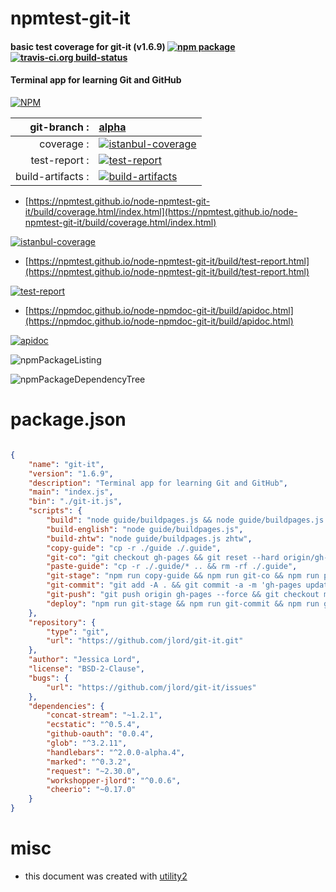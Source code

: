 # npmtest-git-it

#### basic test coverage for  git-it (v1.6.9)  [![npm package](https://img.shields.io/npm/v/npmtest-git-it.svg?style=flat-square)](https://www.npmjs.org/package/npmtest-git-it) [![travis-ci.org build-status](https://api.travis-ci.org/npmtest/node-npmtest-git-it.svg)](https://travis-ci.org/npmtest/node-npmtest-git-it)

#### Terminal app for learning Git and GitHub

[![NPM](https://nodei.co/npm/git-it.png?downloads=true&downloadRank=true&stars=true)](https://www.npmjs.com/package/git-it)

| git-branch : | [alpha](https://github.com/npmtest/node-npmtest-git-it/tree/alpha)|
|--:|:--|
| coverage : | [![istanbul-coverage](https://npmtest.github.io/node-npmtest-git-it/build/coverage.badge.svg)](https://npmtest.github.io/node-npmtest-git-it/build/coverage.html/index.html)|
| test-report : | [![test-report](https://npmtest.github.io/node-npmtest-git-it/build/test-report.badge.svg)](https://npmtest.github.io/node-npmtest-git-it/build/test-report.html)|
| build-artifacts : | [![build-artifacts](https://npmtest.github.io/node-npmtest-git-it/glyphicons_144_folder_open.png)](https://github.com/npmtest/node-npmtest-git-it/tree/gh-pages/build)|

- [https://npmtest.github.io/node-npmtest-git-it/build/coverage.html/index.html](https://npmtest.github.io/node-npmtest-git-it/build/coverage.html/index.html)

[![istanbul-coverage](https://npmtest.github.io/node-npmtest-git-it/build/screenCapture.buildCi.browser.%252Ftmp%252Fbuild%252Fcoverage.lib.html.png)](https://npmtest.github.io/node-npmtest-git-it/build/coverage.html/index.html)

- [https://npmtest.github.io/node-npmtest-git-it/build/test-report.html](https://npmtest.github.io/node-npmtest-git-it/build/test-report.html)

[![test-report](https://npmtest.github.io/node-npmtest-git-it/build/screenCapture.buildCi.browser.%252Ftmp%252Fbuild%252Ftest-report.html.png)](https://npmtest.github.io/node-npmtest-git-it/build/test-report.html)

- [https://npmdoc.github.io/node-npmdoc-git-it/build/apidoc.html](https://npmdoc.github.io/node-npmdoc-git-it/build/apidoc.html)

[![apidoc](https://npmdoc.github.io/node-npmdoc-git-it/build/screenCapture.buildCi.browser.%252Ftmp%252Fbuild%252Fapidoc.html.png)](https://npmdoc.github.io/node-npmdoc-git-it/build/apidoc.html)

![npmPackageListing](https://npmtest.github.io/node-npmtest-git-it/build/screenCapture.npmPackageListing.svg)

![npmPackageDependencyTree](https://npmtest.github.io/node-npmtest-git-it/build/screenCapture.npmPackageDependencyTree.svg)



# package.json

```json

{
    "name": "git-it",
    "version": "1.6.9",
    "description": "Terminal app for learning Git and GitHub",
    "main": "index.js",
    "bin": "./git-it.js",
    "scripts": {
        "build": "node guide/buildpages.js && node guide/buildpages.js zhtw",
        "build-english": "node guide/buildpages.js",
        "build-zhtw": "node guide/buildpages.js zhtw",
        "copy-guide": "cp -r ./guide ./.guide",
        "git-co": "git checkout gh-pages && git reset --hard origin/gh-pages",
        "paste-guide": "cp -r ./.guide/* .. && rm -rf ./.guide",
        "git-stage": "npm run copy-guide && npm run git-co && npm run paste-guide",
        "git-commit": "git add -A . && git commit -a -m 'gh-pages update'",
        "git-push": "git push origin gh-pages --force && git checkout master",
        "deploy": "npm run git-stage && npm run git-commit && npm run git-push"
    },
    "repository": {
        "type": "git",
        "url": "https://github.com/jlord/git-it.git"
    },
    "author": "Jessica Lord",
    "license": "BSD-2-Clause",
    "bugs": {
        "url": "https://github.com/jlord/git-it/issues"
    },
    "dependencies": {
        "concat-stream": "~1.2.1",
        "ecstatic": "^0.5.4",
        "github-oauth": "0.0.4",
        "glob": "^3.2.11",
        "handlebars": "^2.0.0-alpha.4",
        "marked": "^0.3.2",
        "request": "~2.30.0",
        "workshopper-jlord": "^0.0.6",
        "cheerio": "~0.17.0"
    }
}
```



# misc
- this document was created with [utility2](https://github.com/kaizhu256/node-utility2)
